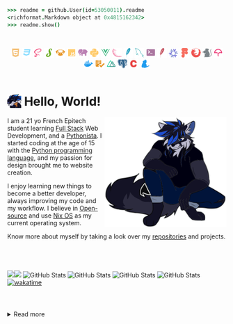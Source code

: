 ```coffeescript 
>>> readme = github.User(id=53050011).readme
<richformat.Markdown object at 0x4815162342>
>>> readme.show()
```

<br>
<p align="center">
<img src="assets/icons/html.svg" width="22px">
<img src="assets/icons/css_dark.svg" width="22px">
<img src="assets/icons/scss.svg" width="22px">
<img src="assets/icons/stylus.svg" width="22px">
<img src="assets/icons/pug.svg" width="22px">
<img src="assets/icons/js.svg" width="22px">
<img src="assets/icons/php.svg" width="22px">
<img src="assets/icons/python.svg" width="22px">
<img src="assets/icons/vue.svg" width="22px">
<img src="assets/icons/flask.svg" width="22px">
<img src="assets/icons/sqlite.svg" width="22px">
<img src="assets/icons/sql.svg" width="22px">
<img src="assets/icons/shell.svg" width="22px">
<img src="assets/icons/htaccess.svg" width="22px">
<img src="assets/icons/nix.svg" width="22px">
<img src="assets/icons/figma.svg" width="22px">
<img src="assets/icons/firefox.svg" width="22px">
<img src="assets/icons/editorconfig.svg" width="22px">
<img src="assets/icons/codecov.svg" width="22px">
<img src="assets/icons/docker.svg" width="22px">
<img src="assets/icons/makefile.svg" width="22px">
<img src="assets/icons/nuxt.svg" width="22px">
<img src="assets/icons/pgsql.svg" width="22px">
<img src="assets/icons/c.svg" width="22px">
<img src="assets/icons/yarn.svg" width="22px">

<br>

<a href="https://hit.yhype.me/github/profile?user_id=53050011">
    <img href="https://komarev.com/ghpvc/?username=Sigmanificient&color=2347cc&style=flat-square">
</a>

</p>

# <img src="assets/img/sg_cookie.png" width="32px" align="top"> Hello, World!

<img src="assets/svg/sigma.svg" align="right" width="280">

I am a 21 yo French Epitech student learning 
[Full Stack](https://www.freecodecamp.org/news/what-is-a-full-stack-developer-back-end-front-end-full-stack-engineer/) 
Web Development, and a [Pythonista](https://www.linkedin.com/pulse/what-pythonistas-aakash-padhiyar).
I started coding at the age of 15 with the [Python programming language](https://www.python.org/), 
and my passion for design brought me to website creation.

I enjoy learning new things to become a better developer, always improving my 
code and my workflow. I believe in [Open-source](https://en.wikipedia.org/wiki/Open_source) 
and use [Nix OS](https://nixos.org) as my current operating system.


Know more about myself by taking a look over my [repositories](https://github.com/Sigmanificient?tab=repositories) and 
projects.

# <!-- Small line break, looking better than <hr/> -->

<br>

![](https://komarev.com/ghpvc/?username=Sigmanificient&color=2347cc&style=flat-square&label=views)![](https://hit.yhype.me/github/profile?user_id=53050011) ![GitHub Stats](https://img.shields.io/static/v1?label=commits&message=10617&color=2347cc&style=flat-square) ![GitHub Stats](https://img.shields.io/static/v1?label=prs&message=122&color=2347cc&style=flat-square) ![GitHub Stats](https://img.shields.io/static/v1?label=issues&message=59&color=2347cc&style=flat-square) ![GitHub Stats](https://img.shields.io/static/v1?label=streak&message=70&color=2347cc&style=flat-square) [![wakatime](https://wakatime.com/badge/user/175665bc-a6a0-4303-80ac-5a323cfb3ab4.svg?style=flat-square)](https://wakatime.com/@175665bc-a6a0-4303-80ac-5a323cfb3ab4)

# <!-- Small line break, looking better than <hr/> -->

<br>

<details>
    <summary>Read more</summary>

<br>

I dedicate a part of my time to helping beginners find a way in the wild world 
of programming, or other developers to learn new skills. 
As such I am very proud of the work my friends [@drawbu](https://github.com/drawbu/),
[@vedsaga](https://github.com/Vedsaga/), [@VictorBetsch](https://github.com/VictorBetsch),
..., have been able to do with our hours of knowledge sharing.

I studied for 2 years at Fulbert’s high school, where I learn the fundamentals 
of [DevOps](https://en.wikipedia.org/wiki/DevOps/), database management 
and core skills of the [FullStack](https://en.wikipedia.org/w/index.php?title=Full_stack)
developer.
Currently, I'm studying at [Epitech School Of Technology](https://www.epitech.eu/)
to become an IT experts and master the field of computer science. Here, I will
learn me the C programming language to strengthen my low-level knowledge and 
make various projects to thoroughly improve my coding skills.

One of my biggest, yet personal project is [Pincer](https://pincer.dev), a 
library I created in 2022 to learn more about [websockets](https://en.wikipedia.org/wiki/WebSocket)
and [Discord API](https://discord.dev) that has received contributions from 
[amazing people](https://github.com/Pincer-org/Pincer/graphs/contributors). 
It had been a key project to teach me open-source organisation and way more has
been done than i could ever imagine.

</details>
